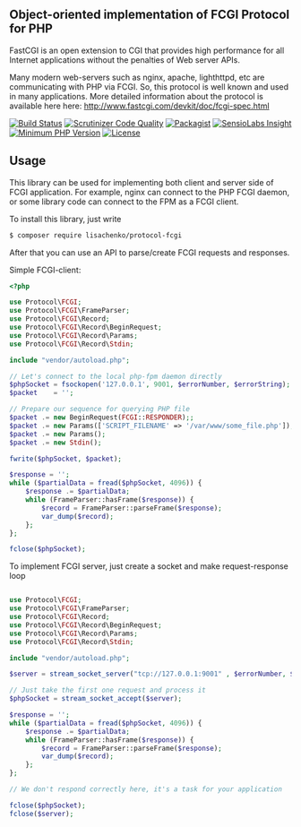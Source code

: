 Object-oriented implementation of FCGI Protocol for PHP
---------------------------

FastCGI is an open extension to CGI that provides high performance for all Internet applications without the penalties
of Web server APIs.

Many modern web-servers such as nginx, apache, lighthttpd, etc are communicating with PHP via FCGI. So, this protocol
is well known and used in many applications. More detailed information about the protocol is available here here:
http://www.fastcgi.com/devkit/doc/fcgi-spec.html

[![Build Status](https://travis-ci.org/lisachenko/protocol-fcgi.svg)](https://travis-ci.org/lisachenko/protocol-fcgi)
[![Scrutinizer Code Quality](https://scrutinizer-ci.com/g/lisachenko/protocol-fcgi/badges/quality-score.png?b=master)](https://scrutinizer-ci.com/g/lisachenko/protocol-fcgi/?branch=master)
[![Packagist](https://img.shields.io/packagist/v/lisachenko/protocol-fcgi.svg)](https://github.com/lisachenko/protocol-fcgi)
[![SensioLabs Insight](https://img.shields.io/sensiolabs/i/b43e1cd3-f4d9-455b-b148-7bc7b6aeb255.svg)](https://insight.sensiolabs.com/projects/b43e1cd3-f4d9-455b-b148-7bc7b6aeb255)
[![Minimum PHP Version](http://img.shields.io/badge/php-%3E%3D%205.5-8892BF.svg)](https://php.net/)
[![License](https://img.shields.io/packagist/l/lisachenko/protocol-fcgi.svg)](https://packagist.org/packages/lisachenko/protocol-fcgi)

Usage
------------
This library can be used for implementing both client and server side of FCGI application. For example, nginx can
connect to the PHP FCGI daemon, or some library code can connect to the FPM as a FCGI client.

To install this library, just write

``` bash
$ composer require lisachenko/protocol-fcgi
```

After that you can use an API to parse/create FCGI requests and responses.

Simple FCGI-client:
```php
<?php

use Protocol\FCGI;
use Protocol\FCGI\FrameParser;
use Protocol\FCGI\Record;
use Protocol\FCGI\Record\BeginRequest;
use Protocol\FCGI\Record\Params;
use Protocol\FCGI\Record\Stdin;

include "vendor/autoload.php";

// Let's connect to the local php-fpm daemon directly
$phpSocket = fsockopen('127.0.0.1', 9001, $errorNumber, $errorString);
$packet    = '';

// Prepare our sequence for querying PHP file
$packet .= new BeginRequest(FCGI::RESPONDER);;
$packet .= new Params(['SCRIPT_FILENAME' => '/var/www/some_file.php']);
$packet .= new Params();
$packet .= new Stdin();

fwrite($phpSocket, $packet);

$response = '';
while ($partialData = fread($phpSocket, 4096)) {
    $response .= $partialData;
    while (FrameParser::hasFrame($response)) {
        $record = FrameParser::parseFrame($response);
        var_dump($record);
    };
};

fclose($phpSocket);
```

To implement FCGI server, just create a socket and make request-response loop

```php

use Protocol\FCGI;
use Protocol\FCGI\FrameParser;
use Protocol\FCGI\Record;
use Protocol\FCGI\Record\BeginRequest;
use Protocol\FCGI\Record\Params;
use Protocol\FCGI\Record\Stdin;

include "vendor/autoload.php";

$server = stream_socket_server("tcp://127.0.0.1:9001" , $errorNumber, $errorString);

// Just take the first one request and process it
$phpSocket = stream_socket_accept($server);

$response = '';
while ($partialData = fread($phpSocket, 4096)) {
    $response .= $partialData;
    while (FrameParser::hasFrame($response)) {
        $record = FrameParser::parseFrame($response);
        var_dump($record);
    };
};

// We don't respond correctly here, it's a task for your application

fclose($phpSocket);
fclose($server);
```
